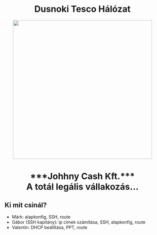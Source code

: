 <h1 align="center">Dusnoki Tesco Hálózat</h1>
 
<div align="center">
  <img src="https://upload.wikimedia.org/wikipedia/commons/2/23/Tesco_logo.png" width="450px">
  <h1>***Johhny Cash Kft.***<br>  A totál legális vállakozás...</h1>   
</div>
 
<h2>Ki mit csinál?</h2>
<ul>
  <li>Márk: alapkonfig, SSH, route</li>
  <li>Gábor (SSH kapitány): ip címek számítása, SSH, alapkonfig, route</li1>
  <li>Valentin: DHCP beállítása, PPT, route</li1>
  
</ul>
